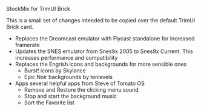 StockMix for TrimUI Brick

This is a small set of changes intended to be copied over the default TrimUI Brick card.

- Replaces the Dreamcast emulator with Flycast standalone for increased framerate
- Updates the SNES emulator from Snes9x 2005 to Snes9x Current. This increases performance and compatibility
- Replaces the Engrish icons and backgrounds for more sensible ones
	- Burst! icons by Skylance
	- Epic Noir backgrounds by tenlevels
- Apps several helpful apps from Steve of Tomato OS
	- Remove and Restore the clicking menu sound
	- Stop and start the background music
	- Sort the Favorite list
